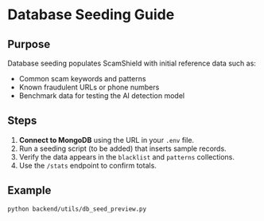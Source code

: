 # Database Seeding Guide

## Purpose
Database seeding populates ScamShield with initial reference data such as:
- Common scam keywords and patterns
- Known fraudulent URLs or phone numbers
- Benchmark data for testing the AI detection model

## Steps
1. **Connect to MongoDB** using the URL in your `.env` file.
2. Run a seeding script (to be added) that inserts sample records.
3. Verify the data appears in the `blacklist` and `patterns` collections.
4. Use the `/stats` endpoint to confirm totals.

## Example
```bash
python backend/utils/db_seed_preview.py


